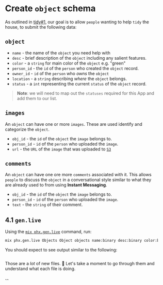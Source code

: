 # Create `object` schema

As outlined in 
[tidy#1](https://github.com/dwyl/tidy/issues/1),
our goal is to allow `people`
wanting to help `tidy` the house,
to submit the following data:

## `object`

+ `name` - the name of the `object` you need help with
+ `desc` - brief description of the `object` 
    including any salient features.
+ `color` - a `string` for main color of the `object` e.g. "green"
+ `person_id` - the `id` of the `person` who created the `object` record.
+  `owner_id` - `id` of the `person` who _owns_ the `object`
+ `location` - a `string` describing _where_ the `object` belongs.
+ `status` - a `int` representing the current `status` of the `object` record. 

> **Note**: we will need to map out the `statuses` required for this App and add them to our list. 


## `images`

An `object` can have one or more `images`.
These are used identify and categorize the `object`. 

+ `obj_id` - the `id` of the `object` the `image` belongs to.
+ `person_id` - `id` of the `person` who uploaded the `image`.
+ `url` - the `URL` of the `image` that was uploaded to 
[`S3`](https://github.com/dwyl/imgup/issues/98)


## `comments`

An `object` can have one ore more `comments` associated with it.
This allows `people` to discuss the `object` in a conversational style
similar to what they are already used to 
from using **Instant Messaging**. 

+ `obj_id` - the `id` of the `object` the `image` belongs to.
+ `person_id` - `id` of the `person` who uploaded the `image`.
+ `text` - the `string` of their comment. 


## 4.1 `gen.live`

Using the 
[`mix phx.gen.live`](https://hexdocs.pm/phoenix/Mix.Tasks.Phx.Gen.Schema.html)
command, 
run: 
```sh
mix phx.gen.live Objects Object objects name:binary desc:binary color:binary person_id:integer owner_id:integer location:binary status:integer
```

You should expect to see output similar to the following:

```sh

```

Those are a _lot_ of new files. 😬
Let's take a moment to go through them 
and understand what each file is doing.

### ``
